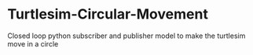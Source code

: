# Turtlesim-Circular-Movement
Closed loop python subscriber and publisher model to make the turtlesim move in a circle
